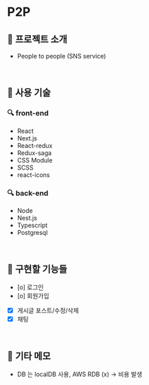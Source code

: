 # P2P

## 🔨 프로젝트 소개

- People to people (SNS service)

<br />

## 🔨 사용 기술

### 🔍 front-end

- React
- Next.js
- React-redux
- Redux-saga
- CSS Module
- SCSS
- react-icons

### 🔍 back-end

- Node
- Nest.js
- Typescript
- Postgresql

<br />

## 🔨 구현할 기능들

- [o] 로그인
- [o] 회원가입
- [x] 게시글 포스트/수정/삭제
- [x] 채팅

<br />

## 🔨 기타 메모

- DB 는 localDB 사용, 
AWS RDB (x) -> 비용 발생